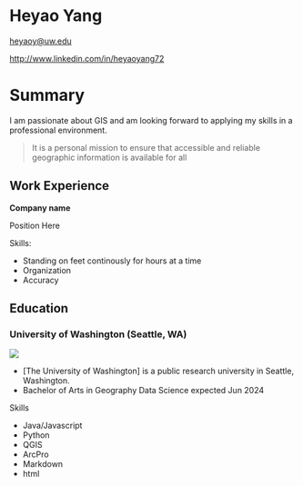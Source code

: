 # Heyao Yang

heyaoy@uw.edu

http://www.linkedin.com/in/heyaoyang72

# Summary

I am passionate about GIS and am looking forward to applying my skills in a professional environment.

> It is a personal mission to ensure that accessible and reliable geographic information is available for all

## Work Experience 
**Company name**

Position Here

Skills:
* Standing on feet continously for hours at a time
* Organization 
* Accuracy


## Education
### University of Washington (Seattle, WA)
![](https://d15gkqt2d16c1n.cloudfront.net/images/universities/backgrounds/washington_university.jpg)

* [The University of Washington] is a public research university in Seattle, Washington.
* Bachelor of Arts in Geography	Data Science expected Jun 2024

Skills

- Java/Javascript
- Python
- QGIS
- ArcPro
- Markdown
- html

[UW]: https://www.washington.edu/